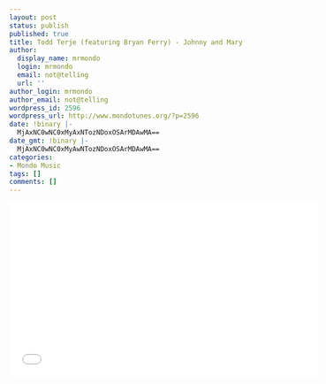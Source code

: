 ```yaml
---
layout: post
status: publish
published: true
title: Todd Terje (featuring Bryan Ferry) - Johnny and Mary
author:
  display_name: mrmondo
  login: mrmondo
  email: not@telling
  url: ''
author_login: mrmondo
author_email: not@telling
wordpress_id: 2596
wordpress_url: http://www.mondotunes.org/?p=2596
date: !binary |-
  MjAxNC0wNC0xMyAxNTozNDoxOSArMDAwMA==
date_gmt: !binary |-
  MjAxNC0wNC0xMyAwNTozNDoxOSArMDAwMA==
categories:
- Mondo Music
tags: []
comments: []
---
```

<iframe width="560" height="315" src="//www.youtube.com/embed/EFSGe-l18Yo" frameborder="0"> </iframe>
